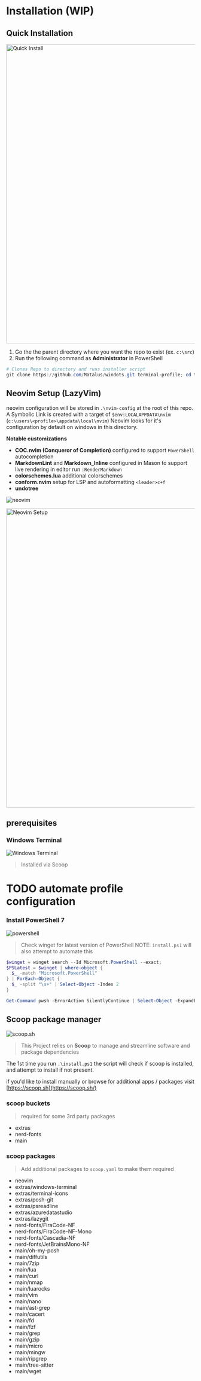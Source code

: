 # Installation (WIP)


## Quick Installation

<a href="https://youtube.com/watch?v=2xkyf9uLK5M">
  <img src="https://img.youtube.com/vi/2xkyf9uLK5M/maxresdefault.jpg" alt="Quick Install" width="800"/>
</a>



1. Go the the parent directory where you want the repo to exist (ex. `c:\src`)
2. Run the following command as **Administrator** in PowerShell

```PowerShell
# Clones Repo to directory and runs installer script
git clone https://github.com/Matalus/windots.git terminal-profile; cd terminal-profile; .\install.ps1
```

## Neovim Setup (LazyVim)

neovim configuration will be stored in `.\nvim-config` at the root of this repo.
A Symbolic Link is created with a target of `$env:LOCALAPPDATA\nvim` (`c:\users\<profile>\appdata\local\nvim`)
Neovim looks for it's configuration by default on windows in this directory.

**Notable customizations**
- **COC.nvim (Conqueror of Completion)** configured to support `PowerShell` autocompletion
- **MarkdownLint** and **Markdown_Inline** configured in Mason to support live rendering in editor run `:RenderMarkdown`
- **colorschemes.lua** additional colorschemes
- **conform.nvim** setup for LSP and autoformatting `<leader>c+f`
- **undotree**

![neovim](https://www.vectorlogo.zone/logos/neovimio/neovimio-ar21.svg)

<a href="https://youtube.com/watch?v=TC8Mc6Y5LTo">
  <img src="https://img.youtube.com/vi/TC8Mc6Y5LTo/maxresdefault.jpg" alt="Neovim Setup" width="800"/>
</a>


## prerequisites

### Windows Terminal

![Windows Terminal](https://learn.microsoft.com/windows/terminal/images/terminal.svg)

> Installed via Scoop

# TODO automate profile configuration

### Install PowerShell 7

![powershell](https://raw.githubusercontent.com/PowerShell/PowerShell/master/assets/ps_black_128.svg?sanitize=true)

> Check winget for latest version of PowerShell
> NOTE: `install.ps1` will also attempt to automate this

```powershell
$winget = winget search --Id Microsoft.PowerShell --exact;
$PSLatest = $winget | where-object {
  $_ -match "Microsoft.PowerShell"
} | ForEach-Object { 
  $_ -split "\s+" | Select-Object -Index 2 
}
```

```powershell
Get-Command pwsh -ErrorAction SilentlyContinue | Select-Object -ExpandProperty Version
```

## Scoop package manager
 ![scoop.sh](https://avatars.githubusercontent.com/u/16618068?s=30)

> This Project relies on **Scoop** to manage and streamline software and package dependencies

The 1st time you run `.\install.ps1` the script will check if scoop is installed, and attempt to install if not present.

if you'd like to install manually or browse for additional apps / packages visit [https://scoop.sh](https://scoop.sh/)

### scoop buckets 

> required for some 3rd party packages

- extras
- nerd-fonts
- main

### scoop packages

> Add additional packages to `scoop.yaml` to make them required

- neovim
- extras/windows-terminal
- extras/terminal-icons
- extras/posh-git
- extras/psreadline
- extras/azuredatastudio
- extras/lazygit
- nerd-fonts/FiraCode-NF
- nerd-fonts/FiraCode-NF-Mono
- nerd-fonts/Cascadia-NF
- nerd-fonts/JetBrainsMono-NF
- main/oh-my-posh
- main/diffutils
- main/7zip
- main/lua
- main/curl
- main/nmap
- main/luarocks
- main/vim
- main/nano
- main/ast-grep
- main/cacert
- main/fd
- main/fzf
- main/grep
- main/gzip
- main/micro
- main/mingw
- main/ripgrep
- main/tree-sitter
- main/wget
 
